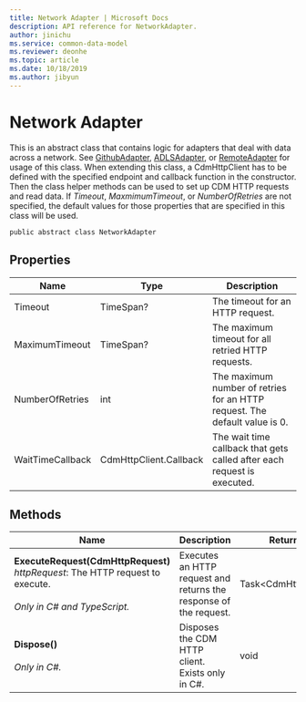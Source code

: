```yaml
---
title: Network Adapter | Microsoft Docs
description: API reference for NetworkAdapter.
author: jinichu
ms.service: common-data-model
ms.reviewer: deonhe 
ms.topic: article
ms.date: 10/18/2019
ms.author: jibyun
---
```


# Network Adapter

This is an abstract class that contains logic for adapters that deal with data across a network. See [GithubAdapter](githubadapter.md), [ADLSAdapter](adlsadapter.md), or [RemoteAdapter](remoteadapter.md) for usage of this class. When extending this class, a CdmHttpClient has to be defined with the specified endpoint and callback function in the constructor. Then the class helper methods can be used to set up CDM HTTP requests and read data. If *Timeout*, *MaxmimumTimeout*, or *NumberOfRetries* are not specified, the default values for those properties that are specified in this class will be used. 

```
public abstract class NetworkAdapter
```

## Properties
|Name|Type|Description|
|---|---|---|
|Timeout|TimeSpan?|The timeout for an HTTP request.|
|MaximumTimeout|TimeSpan?|The maximum timeout for all retried HTTP requests.|
|NumberOfRetries|int|The maximum number of retries for an HTTP request. The default value is 0.|
|WaitTimeCallback|CdmHttpClient.Callback|The wait time callback that gets called after each request is executed.|

## Methods
|Name|Description|Return Type|
|---|---|---|
|**ExecuteRequest(CdmHttpRequest)**<br/>*httpRequest*: The HTTP request to execute.<br/><br/>*Only in C# and TypeScript.*|Executes an HTTP request and returns the response of the request.|Task\<CdmHttpResponse>|
|**Dispose()**<br/><br/>*Only in C#.*|Disposes the CDM HTTP client. Exists only in C#.|void|


